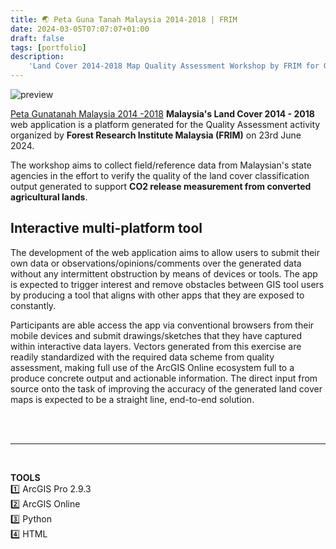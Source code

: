 ```yaml
---
title: 🌏 Peta Guna Tanah Malaysia 2014-2018 | FRIM
date: 2024-03-05T07:07:07+01:00
draft: false
tags: [portfolio]
description: 
    'Land Cover 2014-2018 Map Quality Assessment Workshop by FRIM for GHG emission quantification.'
---
```

![preview](/image/blog/frim2023_01.jpg) 

[Peta Gunatanah Malaysia 2014 -2018](https://arcg.is/HSbDL0) **Malaysia's Land Cover 2014 - 2018** web application is a platform generated for the Quality Assessment activity organized by **Forest Research Institute Malaysia (FRIM)** on 23rd June 2024.

The workshop aims to collect field/reference data from Malaysian's state agencies in the effort to verify the quality of the land cover classification output generated to support **CO2 release measurement from converted agricultural lands**. 

## **Interactive multi-platform tool**  
The development of the web application aims to allow users to submit their own data or observations/opinions/comments over the generated data without any intermittent obstruction by means of devices or tools. The app is expected to trigger interest and remove obstacles between GIS tool users by producing a tool that aligns with other apps that they are exposed to constantly.

Participants are able access the app via conventional browsers from their mobile devices and submit drawings/sketches that they have captured within interactive data layers. Vectors generated from this exercise are readily standardized with the required data scheme from quality assessment, making full use of the ArcGIS Online ecosystem full to a produce concrete output and actionable information. The direct input from source onto the task of improving the accuracy of the generated land cover maps is expected to be a straight line, end-to-end solution. 

\
&nbsp;
&nbsp;
_______________________________________________________________________________________________
&nbsp;

**TOOLS** \
1️⃣ ArcGIS Pro 2.9.3 \
2️⃣ ArcGIS Online \
3️⃣ Python \
4️⃣ HTML

&nbsp;

